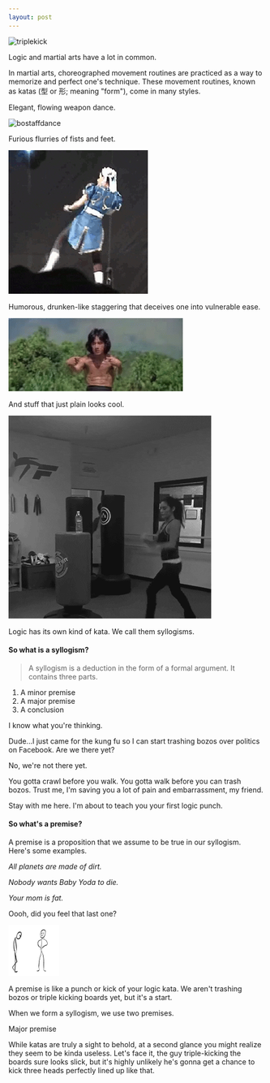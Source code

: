 ```yaml
---
layout: post
---
```


![triplekick](/assets/img/triplekick.gif)

Logic and martial arts have a lot in common.

In martial arts, choreographed movement routines are practiced as a way to memorize and perfect one's technique. These movement routines, known as katas (型 or 形; meaning "form"), come in many styles.

Elegant, flowing weapon dance.

![bostaffdance](/assets/img/bostaffdance.gif)

Furious flurries of fists and feet.

![chunlikicks](/assets/img/chunlikicks.gif)

Humorous, drunken-like staggering that deceives one into vulnerable ease.

![drunkenmaster](/assets/img/drunkenmaster.gif)

And stuff that just plain looks cool.

![bottlekick](/assets/img/bottlekick.gif)

Logic has its own kind of kata. We call them syllogisms.

#### So what is a syllogism?

>A syllogism is a deduction in the form of a formal argument. It contains three parts.
1. A minor premise
2. A major premise
3. A conclusion

I know what you're thinking.

Dude...I just came for the kung fu so I can start trashing bozos over politics on Facebook. Are we there yet?

No, we're not there yet.

You gotta crawl before you walk. You gotta walk before you can trash bozos. Trust me, I'm saving you a lot of pain and embarrassment, my friend.

Stay with me here. I'm about to teach you your first logic punch.

#### So what's a premise?

A premise is a proposition that we assume to be true in our syllogism. Here's some examples.

 _All planets are made of dirt._

_Nobody wants Baby Yoda to die._

_Your mom is fat._

Oooh, did you feel that last one?

![nutskick](/assets/img/nutskick.gif)

A premise is like a punch or kick of your logic kata. We aren't trashing bozos or triple kicking boards yet, but it's a start.

When we form a syllogism, we use two premises.

Major premise

While katas are truly a sight to behold, at a second glance you might realize they seem to be kinda useless. Let's face it, the guy triple-kicking the boards sure looks slick, but it's highly unlikely he's gonna get a chance to kick three heads perfectly lined up like that.
